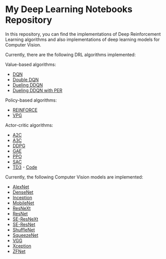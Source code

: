 # My Deep Learning Notebooks Repository

In this repository, you can find the implementations of Deep Reinforcement Learning algorithms and also implementations of deep learning models for Computer Vision.

Currently, there are the following DRL algorithms implemented:

Value-based algorithms: 
* [DQN](https://github.com/CelikAbdullah/deep-learning-notebooks/blob/main/Deep%20Reinforcement%20Learning/Value%20Based/DQN.ipynb)
* [Double DQN](https://github.com/CelikAbdullah/deep-learning-notebooks/blob/main/Deep%20Reinforcement%20Learning/Value%20Based/Double%20DQN.ipynb)
* [Dueling DDQN](https://github.com/CelikAbdullah/deep-learning-notebooks/blob/main/Deep%20Reinforcement%20Learning/Value%20Based/Dueling%20DDQN.ipynb)
* [Dueling DDQN with PER](https://github.com/CelikAbdullah/deep-learning-notebooks/blob/main/Deep%20Reinforcement%20Learning/Value%20Based/Dueling%20DDQN%20with%20PER.ipynb)

Policy-based algorithms:
* [REINFORCE](https://github.com/CelikAbdullah/deep-learning-notebooks/blob/main/Deep%20Reinforcement%20Learning/Policy%20Based/REINFORCE.ipynb)
* [VPG](https://github.com/CelikAbdullah/deep-learning-notebooks/blob/main/Deep%20Reinforcement%20Learning/Policy%20Based/VPG.ipynb)

Actor-critic algorithms:
* [A2C](https://github.com/CelikAbdullah/deep-learning-notebooks/blob/main/Deep%20Reinforcement%20Learning/Actor-Critic/A2C.ipynb)
* [A3C](https://github.com/CelikAbdullah/deep-learning-notebooks/blob/main/Deep%20Reinforcement%20Learning/Actor-Critic/A3C.ipynb)
* [DDPG](https://github.com/CelikAbdullah/deep-learning-notebooks/blob/main/Deep%20Reinforcement%20Learning/Actor-Critic/DDPG.ipynb)
* [GAE](https://github.com/CelikAbdullah/deep-learning-notebooks/blob/main/Deep%20Reinforcement%20Learning/Actor-Critic/GAE.ipynb)
* [PPO](https://github.com/CelikAbdullah/deep-learning-notebooks/blob/main/Deep%20Reinforcement%20Learning/Actor-Critic/PPO.ipynb)
* [SAC](https://github.com/CelikAbdullah/deep-learning-notebooks/blob/main/Deep%20Reinforcement%20Learning/Actor-Critic/SAC.ipynb)
* [TD3](https://arxiv.org/abs/1802.09477) - [Code](https://github.com/CelikAbdullah/deep-learning-notebooks/blob/main/Deep%20Reinforcement%20Learning/Actor-Critic/TD3.ipynb)


Currently, the following Computer Vision models are implemented:
* [AlexNet](https://github.com/CelikAbdullah/deep-learning-notebooks/blob/main/Computer%20Vision/models/AlexNet.ipynb)
* [DenseNet](https://github.com/CelikAbdullah/deep-learning-notebooks/blob/main/Computer%20Vision/models/DenseNet.ipynb)
* [Inception](https://github.com/CelikAbdullah/deep-learning-notebooks/blob/main/Computer%20Vision/models/Inception.ipynb)
* [MobileNet](https://github.com/CelikAbdullah/deep-learning-notebooks/blob/main/Computer%20Vision/models/MobileNet.ipynb)
* [ResNeXt](https://github.com/CelikAbdullah/deep-learning-notebooks/blob/main/Computer%20Vision/models/ResNeXt.ipynb)
* [ResNet](https://github.com/CelikAbdullah/deep-learning-notebooks/blob/main/Computer%20Vision/models/ResNet.ipynb)
* [SE-ResNeXt](https://github.com/CelikAbdullah/deep-learning-notebooks/blob/main/Computer%20Vision/models/SE-ResNeXt.ipynb)
* [SE-ResNet](https://github.com/CelikAbdullah/deep-learning-notebooks/blob/main/Computer%20Vision/models/SE-ResNet.ipynb)
* [ShuffleNet](https://github.com/CelikAbdullah/deep-learning-notebooks/blob/main/Computer%20Vision/models/ShuffleNet.ipynb)
* [SqueezeNet](https://github.com/CelikAbdullah/deep-learning-notebooks/blob/main/Computer%20Vision/models/SqueezeNet.ipynb)
* [VGG](https://github.com/CelikAbdullah/deep-learning-notebooks/blob/main/Computer%20Vision/models/VGG.ipynb)
* [Xception](https://github.com/CelikAbdullah/deep-learning-notebooks/blob/main/Computer%20Vision/models/Xception.ipynb)
* [ZFNet](https://github.com/CelikAbdullah/deep-learning-notebooks/blob/main/Computer%20Vision/models/ZFNet.ipynb)

